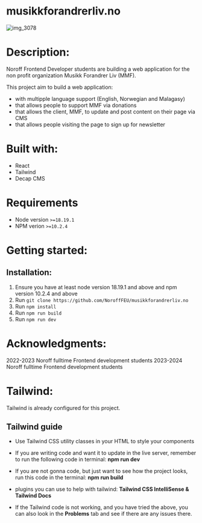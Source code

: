 # musikkforandrerliv.no

![img_3078](https://github.com/NoroffFEU/musikkforandrerliv.no/assets/152280051/bc5bf665-65b6-49ed-a267-758b3fc21cb3)

# Description:
Noroff Frontend Developer students are building a web application for the non profit organization Musikk Forandrer Liv (MMF).

This project aim to build a web application:
- with multipple language support (English, Norwegian and Malagasy)
- that allows people to support MMF via donations
- that allows the client, MMF, to update and post content on their page via CMS
- that allows people visiting the page to sign up for newsletter

# Built with:
- React
- Tailwind
- Decap CMS

# Requirements

- Node version `>=18.19.1`
- NPM verion `>=10.2.4`

# Getting started: 

## Installation:

1. Ensure you have at least node version 18.19.1 and above and npm version 10.2.4 and above
2. Run `git clone https://github.com/NoroffFEU/musikkforandrerliv.no`
3. Run `npm install`
4. Run `npm run build`
5. Run `npm run dev`

# Acknowledgments: 
2022-2023 Noroff fulltime Frontend development students
2023-2024 Noroff fulltime Frontend development students

# Tailwind:
Tailwind is already configured for this project.

## Tailwind guide
- Use Tailwind CSS utility classes in your HTML to style your components

- If you are writing code and want it to update in the live server, remember to run the following code in terminal: **npm run dev**

- If you are not gonna code, but just want to see how the project looks, run this code in the terminal: **npm run build** 

- plugins you can use to help with tailwind: **Tailwind CSS IntelliSense & Tailwind Docs**

- If the Tailwind code is not working, and you have tried the above, you can also look in the **Problems** tab and see if there are any issues there.
